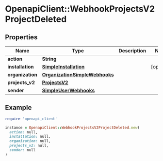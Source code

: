 # OpenapiClient::WebhookProjectsV2ProjectDeleted

## Properties

| Name | Type | Description | Notes |
| ---- | ---- | ----------- | ----- |
| **action** | **String** |  |  |
| **installation** | [**SimpleInstallation**](SimpleInstallation.md) |  | [optional] |
| **organization** | [**OrganizationSimpleWebhooks**](OrganizationSimpleWebhooks.md) |  |  |
| **projects_v2** | [**ProjectsV2**](ProjectsV2.md) |  |  |
| **sender** | [**SimpleUserWebhooks**](SimpleUserWebhooks.md) |  |  |

## Example

```ruby
require 'openapi_client'

instance = OpenapiClient::WebhookProjectsV2ProjectDeleted.new(
  action: null,
  installation: null,
  organization: null,
  projects_v2: null,
  sender: null
)
```

